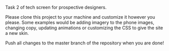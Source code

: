 Task 2 of tech screen for prospective designers.

Please clone this project to your machine and customize it however you please. Some examples would be adding imagery to the phone images, changing copy, updating animations or customizing the CSS to give the site a new skin.

Push all changes to the master branch of the repository when you are done!
